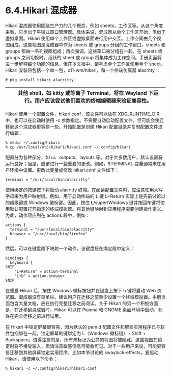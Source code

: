 # 6.4.Hikari 混成器

Hikari 混成器使用围绕生产力的几个概念，例如 sheets，工作区等。从这个角度来看，它类似于平铺式窗口管理器。具体来说，混成器从单个工作区开始，类似于虚拟桌面。Hikari 使用单个工作区或虚拟桌面进行用户交互。工作空间由几个视图组成，这些视图是混成器中作为 sheets 或 groups 分组的工作窗口。sheets 和 groups 都由一系列视图组成；再次强调，这些窗口被分组在一起。在 sheets 或 groups 之间切换时，活跃的 sheet 或 group 将集体成为工作空间。手册页面将进一步解释每个功能的信息，但在本文档中，请考虑单个工作区使用单个 sheet。Hikari 安装将包括一个单一包，x11-wm/hikari，和一个终端仿真器 alacritty ：

```
# pkg install hikari alacritty
```

|  | 其他 shell，如 kitty 或等离子 Terminal，将在 Wayland 下运行。用户应该尝试他们喜欢的终端编辑器来验证兼容性。|
| -- | -------------------------------------------------------------------------------------------------------------- |

Hikari 使用一个配置文件，hikari.conf，该文件可以放在 XDG_RUNTIME_DIR 中，也可以在启动时使用 -c 参数指定。不需要自动启动配置文件，但可能会使迁移到这个混成器更容易一些。开始配置是创建 Hikari 配置目录并复制配置文件进行编辑：

```
% mkdir ~/.config/hikari
% cp /usr/local/etc/hikari/hikari.conf ~/.config/hikari
```

配置分为各种部分，如 ui、outputs、layouts 等。对于大多数用户，默认设置将运行良好；但是，应该进行一些重要的更改。例如，$TERMINAL 变量通常未在用户环境中设置。更改此变量或修改 hikari.conf 文件如下：

```
terminal = "/usr/local/bin/alacritty"
```

使用绑定的按键按下将启动 alacritty 终端。在阅读配置文件时，应注意使用大写字母来为用户映射键。例如，用于启动终端的 L 键 L+Return 实际上是先前讨论过的超级键或 Windows 徽标键。因此，按住 L/super/Windows 键并按回车键将使用默认配置打开指定的终端模拟器。将其他键映射到应用程序需要创建操作定义。为此，动作项应列在 actions 段中，例如：

```
actions {
  terminal = "/usr/local/bin/alacritty"
  browser = "/usr/local/bin/firefox"
}
```

然后，可以在键盘段下映射一个动作，该键盘段在绑定段中定义：

```
bindings {
  keyboard {
SNIP
    "L+Return" = action-terminal
    "L+b" = action-browser
SNIP
```

在重启 Hikari 后，按住 Windows 徽标按钮并在键盘上按下 b 键将启动 Web 浏览器。混成器没有菜单栏，建议用户在迁移之前至少设置一个终端模拟器。手册页面包含大量文档，应在执行完整迁移之前阅读。关于 Hikari 的另一个积极方面是，在迁移到混成器时，Hikari 可以在 Plasma 和 GNOME 桌面环境中启动，允许在完全迁移之前进行试用。

在 Hikari 中锁定屏幕很容易，因为默认的 pam.d 配置文件和解锁实用程序已与软件包捆绑在一起。锁定屏幕的键绑定为 L（Windows 徽标键）+ Shift + Backspace。值得注意的是，所有未标记为公共的视图将被隐藏。这些视图在锁定时将不接受输入，但请注意敏感信息可能会可见。对于一些用户来说，可能更容易迁移到其他屏幕锁定实用程序，比如本节讨论的 swaylock-effects。要启动 Hikari，请使用以下命令：

```
% hikari -c ~/.config/hikari/hikari.conf
```
